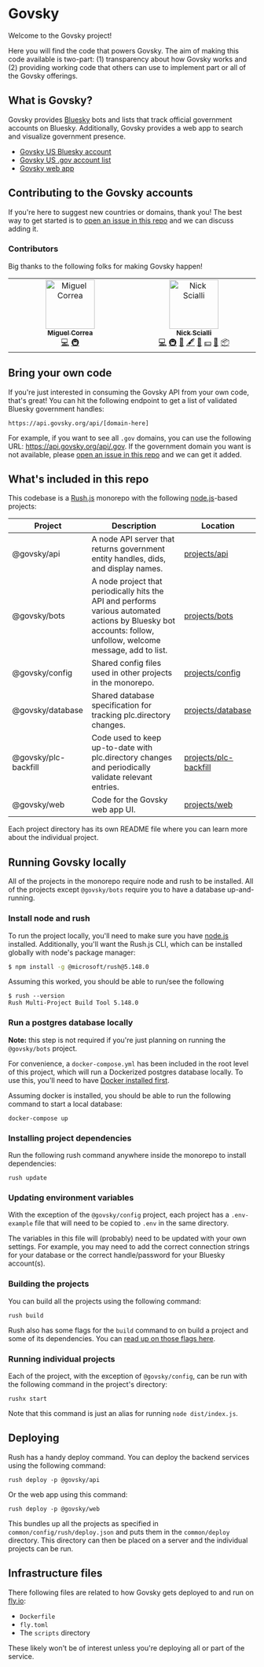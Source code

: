 # Govsky

Welcome to the Govsky project!

Here you will find the code that powers Govsky. The aim of making this code available is two-part: (1) transparency about how Govsky works and (2) providing working code that others can use to implement part or all of the Govsky offerings.

## What is Govsky?

Govsky provides [Bluesky](https://bsky.app/) bots and lists that track official government accounts on Bluesky. Additionally, Govsky provides a web app to search and visualize government presence.

- [Govsky US Bluesky account](https://bsky.app/profile/us.govsky.org)
- [Govsky US .gov account list](https://bsky.app/profile/us.govsky.org/lists/3lf3xwfybxl2j)
- [Govsky web app](https://govsky.org)

## Contributing to the Govsky accounts

If you're here to suggest new countries or domains, thank you! The best way to get started is to [open an issue in this repo](https://github.com/nas5w/govsky/issues) and we can discuss adding it.

### Contributors

Big thanks to the following folks for making Govsky happen!

<!-- ALL-CONTRIBUTORS-LIST:START - Do not remove or modify this section -->
<!-- prettier-ignore-start -->
<!-- markdownlint-disable -->
<table>
  <tbody>
    <tr>
      <td align="center" valign="top" width="14.28%"><a href="https://miguelcorrea.dev"><img src="https://avatars.githubusercontent.com/u/11799597?v=4?s=100" width="100px;" alt="Miguel Correa"/><br /><sub><b>Miguel Correa</b></sub></a><br /><a href="#code-miguelc1221" title="Code">💻</a> <a href="#infra-miguelc1221" title="Infrastructure (Hosting, Build-Tools, etc)">🚇</a></td>
      <td align="center" valign="top" width="14.28%"><a href="https://nick.scialli.me"><img src="https://avatars.githubusercontent.com/u/7538045?v=4?s=100" width="100px;" alt="Nick Scialli"/><br /><sub><b>Nick Scialli</b></sub></a><br /><a href="#code-nas5w" title="Code">💻</a> <a href="#infra-nas5w" title="Infrastructure (Hosting, Build-Tools, etc)">🚇</a> <a href="#bug-nas5w" title="Bug reports">🐛</a> <a href="#content-nas5w" title="Content">🖋</a> <a href="#data-nas5w" title="Data">🔣</a> <a href="#financial-nas5w" title="Financial">💵</a> <a href="#maintenance-nas5w" title="Maintenance">🚧</a> <a href="#platform-nas5w" title="Packaging/porting to new platform">📦</a></td>
    </tr>
  </tbody>
</table>

<!-- markdownlint-restore -->
<!-- prettier-ignore-end -->

<!-- ALL-CONTRIBUTORS-LIST:END -->

## Bring your own code

If you're just interested in consuming the Govsky API from your own code, that's great! You can hit the following endpoint to get a list of validated Bluesky government handles:

```
https://api.govsky.org/api/[domain-here]
```

For example, if you want to see all `.gov` domains, you can use the following URL: https://api.govsky.org/api/.gov. If the government domain you want is not available, please [open an issue in this repo](https://github.com/nas5w/govsky/issues) and we can get it added.

## What's included in this repo

This codebase is a [Rush.js](https://rushjs.io/) monorepo with the following [node.js](https://nodejs.org/)-based projects:

| Project              | Description                                                                                                                                                   | Location                                          |
| -------------------- | ------------------------------------------------------------------------------------------------------------------------------------------------------------- | ------------------------------------------------- |
| @govsky/api          | A node API server that returns government entity handles, dids, and display names.                                                                            | [projects/api](./projects/api/)                   |
| @govsky/bots         | A node project that periodically hits the API and performs various automated actions by Bluesky bot accounts: follow, unfollow, welcome message, add to list. | [projects/bots](./projects/bots/)                 |
| @govsky/config       | Shared config files used in other projects in the monorepo.                                                                                                   | [projects/config](./projects/config/)             |
| @govsky/database     | Shared database specification for tracking plc.directory changes.                                                                                             | [projects/database](./projects//database/)        |
| @govsky/plc-backfill | Code used to keep up-to-date with plc.directory changes and periodically validate relevant entries.                                                           | [projects/plc-backfill](./projects/plc-backfill/) |
| @govsky/web          | Code for the Govsky web app UI.                                                                                                                               | [projects/web](./projects/web/)                   |

Each project directory has its own README file where you can learn more about the individual project.

## Running Govsky locally

All of the projects in the monorepo require node and rush to be installed. All of the projects except `@govsky/bots` require you to have a database up-and-running.

### Install node and rush

To run the project locally, you'll need to make sure you have [node.js](https://nodejs.org/) installed. Additionally, you'll want the Rush.js CLI, which can be installed globally with node's package manager:

```sh
$ npm install -g @microsoft/rush@5.148.0
```

Assuming this worked, you should be able to run/see the following

```
$ rush --version
Rush Multi-Project Build Tool 5.148.0
```

### Run a postgres database locally

**Note:** this step is not required if you're just planning on running the `@govsky/bots` project.

For convenience, a `docker-compose.yml` has been included in the root level of this project, which will run a Dockerized postgres database locally. To use this, you'll need to have [Docker installed first](https://docs.docker.com/engine/).

Assuming docker is installed, you should be able to run the following command to start a local database:

```
docker-compose up
```

### Installing project dependencies

Run the following rush command anywhere inside the monorepo to install dependencies:

```
rush update
```

### Updating environment variables

With the exception of the `@govsky/config` project, each project has a `.env-example` file that will need to be copied to `.env` in the same directory.

The variables in this file will (probably) need to be updated with your own settings. For example, you may need to add the correct connection strings for your database or the correct handle/password for your Bluesky account(s).

### Building the projects

You can build all the projects using the following command:

```
rush build
```

Rush also has some flags for the `build` command to on build a project and some of its dependencies. You can [read up on those flags here](https://rushjs.io/pages/commands/rush_build/).

### Running individual projects

Each of the project, with the exception of `@govsky/config`, can be run with the following command in the project's directory:

```
rushx start
```

Note that this command is just an alias for running `node dist/index.js`.

## Deploying

Rush has a handy deploy command. You can deploy the backend services using the following command:

```
rush deploy -p @govsky/api
```

Or the web app using this command:

```
rush deploy -p @govsky/web
```

This bundles up all the projects as specified in `common/config/rush/deploy.json` and puts them in the `common/deploy` directory. This directory can then be placed on a server and the individual projects can be run.

## Infrastructure files

There following files are related to how Govsky gets deployed to and run on [fly.io](https://fly.io/):

- `Dockerfile`
- `fly.toml`
- The `scripts` directory

These likely won't be of interest unless you're deploying all or part of the service.
